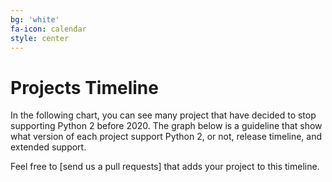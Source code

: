```yaml
---
bg: 'white'
fa-icon: calendar
style: center
---
```


#   Projects Timeline

In the following chart, you can see many project that have decided to stop
supporting Python 2 before 2020. The graph below is a guideline that show what
version of each project support Python 2, or not, release timeline, and
extended support. 

<div id="visualization"></div>

Feel free to [send us a pull requests] that adds your project to this timeline. 



